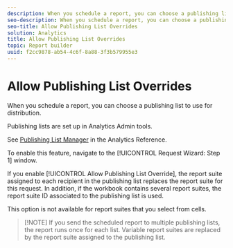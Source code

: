 ```yaml
---
description: When you schedule a report, you can choose a publishing list to use for distribution.
seo-description: When you schedule a report, you can choose a publishing list to use for distribution.
seo-title: Allow Publishing List Overrides
solution: Analytics
title: Allow Publishing List Overrides
topic: Report builder
uuid: f2cc9878-ab54-4c6f-8a88-3f3b579955e3
---
```


# Allow Publishing List Overrides

When you schedule a report, you can choose a publishing list to use for distribution.

Publishing lists are set up in Analytics Admin tools.

See [Publishing List Manager](https://marketing.adobe.com/resources/help/en_US/reference/publishing_list.html) in the Analytics Reference.

To enable this feature, navigate to the [!UICONTROL Request Wizard: Step 1] window.

If you enable [!UICONTROL Allow Publishing List Override], the report suite assigned to each recipient in the publishing list replaces the report suite for this request. In addition, if the workbook contains several report suites, the report suite ID associated to the publishing list is used.

This option is not available for report suites that you select from cells.

> [!NOTE] If you send the scheduled report to multiple publishing lists, the report runs once for each list. Variable report suites are replaced by the report suite assigned to the publishing list.

